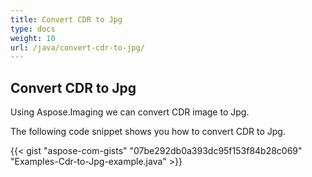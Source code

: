 ```yaml
---
title: Convert CDR to Jpg
type: docs
weight: 10
url: /java/convert-cdr-to-jpg/
---
```


## **Convert CDR to Jpg**
Using Aspose.Imaging we can convert CDR image to Jpg.

The following code snippet shows you how to convert CDR to Jpg.

{{< gist "aspose-com-gists" "07be292db0a393dc95f153f84b28c069" "Examples-Cdr-to-Jpg-example.java" >}}
